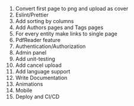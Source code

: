 1. Convert first page to png and upload as cover
1. Eslint/Prettier
1. Add sorting by columns
1. Add Authors pages and Tags pages
1. For every entity make links to single page
1. PdfReader feature
1. Authentication/Authorization
1. Admin panel
1. Add unit-testing
1. Add cancel upload
1. Add language support
1. Write Documentation
1. Animations
1. Mobile
1. Deploy and CI/CD
